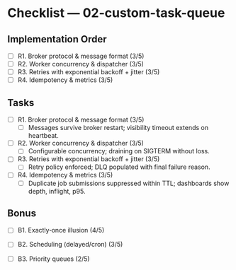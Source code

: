 # Checklist — 02-custom-task-queue

## Implementation Order
- [ ] R1. Broker protocol & message format (3/5)
- [ ] R2. Worker concurrency & dispatcher (3/5)
- [ ] R3. Retries with exponential backoff + jitter (3/5)
- [ ] R4. Idempotency & metrics (3/5)

## Tasks

- [ ] R1. Broker protocol & message format (3/5)
  - [ ] Messages survive broker restart; visibility timeout extends on heartbeat.

- [ ] R2. Worker concurrency & dispatcher (3/5)
  - [ ] Configurable concurrency; draining on SIGTERM without loss.

- [ ] R3. Retries with exponential backoff + jitter (3/5)
  - [ ] Retry policy enforced; DLQ populated with final failure reason.

- [ ] R4. Idempotency & metrics (3/5)
  - [ ] Duplicate job submissions suppressed within TTL; dashboards show depth, inflight, p95.

## Bonus

- [ ] B1. Exactly‑once illusion (4/5)

- [ ] B2. Scheduling (delayed/cron) (3/5)

- [ ] B3. Priority queues (2/5)
